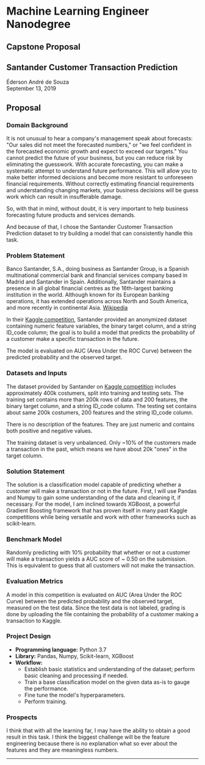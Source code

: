 # Machine Learning Engineer Nanodegree
## Capstone Proposal
## Santander Customer Transaction Prediction
Éderson André de Souza  
September 13, 2019

## Proposal
<!-- _(approx. 2-3 pages)_ -->

### Domain Background
<!-- _(approx. 1-2 paragraphs)_ -->

<!-- In this section, provide brief details on the background information of the domain from which the project is proposed. Historical information relevant to the project should be included. It should be clear how or why a problem in the domain can or should be solved. Related academic research should be appropriately cited in this section, including why that research is relevant. Additionally, a discussion of your personal motivation for investigating a particular problem in the domain is encouraged but not required. -->

It is not unusual to hear a company's management speak about forecasts: "Our sales did not meet the forecasted numbers," or "we feel confident in the forecasted economic growth and expect to exceed our targets." You cannot predict the future of your business, but you can reduce risk by eliminating the guesswork. With accurate forecasting, you can make a systematic attempt to understand future performance. This will allow you to make better informed decisions and become more resistant to unforeseen financial requirements.
Without correctly estimating financial requirements and understanding changing markets, your business decisions will be guess work which can result in insufferable damage.

So, with that in mind, without doubt, it is very important to help business forecasting future products and services demands.

And because of that, I chose the Santander Customer Transaction Prediction dataset to try building a model that can consistently handle this task.

### Problem Statement
<!-- _(approx. 1 paragraph)_

In this section, clearly describe the problem that is to be solved. The problem described should be well defined and should have at least one relevant potential solution. Additionally, describe the problem thoroughly such that it is clear that the problem is quantifiable (the problem can be expressed in mathematical or logical terms) , measurable (the problem can be measured by some metric and clearly observed), and replicable (the problem can be reproduced and occurs more than once). -->

Banco Santander, S.A., doing business as Santander Group, is a Spanish multinational commercial bank and financial services company based in Madrid and Santander in Spain. Additionally, Santander maintains a presence in all global financial centres as the 16th-largest banking institution in the world. Although known for its European banking operations, it has extended operations across North and South America, and more recently in continental Asia. [Wikipedia](https://en.wikipedia.org/wiki/Banco_Santander)

In their [Kaggle competition](https://www.kaggle.com/c/santander-customer-transaction-prediction), Santander provided an anonymized dataset containing numeric feature variables, the binary target column, and a string ID_code column; the goal is to build a model that predicts the probability of a customer make a specific transaction in the future.

The model is evaluated on AUC (Area Under the ROC Curve) between the predicted probability and the observed target.

### Datasets and Inputs
<!-- _(approx. 2-3 paragraphs)_

In this section, the dataset(s) and/or input(s) being considered for the project should be thoroughly described, such as how they relate to the problem and why they should be used. Information such as how the dataset or input is (was) obtained, and the characteristics of the dataset or input, should be included with relevant references and citations as necessary It should be clear how the dataset(s) or input(s) will be used in the project and whether their use is appropriate given the context of the problem. -->

The dataset provided by Santander on [Kaggle competition](https://www.kaggle.com/c/santander-customer-transaction-prediction/data) includes approximately 400k costumers, split into training and testing sets. The training set contains more than 200k rows of data and 200 features, the binary target column, and a string ID_code column. The testing set contains about same 200k costumers, 200 features and the string ID_code column.

There is no description of the features. They are just numeric and contains both positive and negative values. 

The training dataset is very unbalanced. Only ~10% of the customers made a transaction in the past, which means we have about 20k "ones" in the target column.

### Solution Statement
<!-- _(approx. 1 paragraph)_

In this section, clearly describe a solution to the problem. The solution should be applicable to the project domain and appropriate for the dataset(s) or input(s) given. Additionally, describe the solution thoroughly such that it is clear that the solution is quantifiable (the solution can be expressed in mathematical or logical terms) , measurable (the solution can be measured by some metric and clearly observed), and replicable (the solution can be reproduced and occurs more than once). -->

The solution is a classification model capable of predicting whether a customer will make a transaction or not in the future. First, I will use Pandas and Numpy to gain some understanding of the data and cleaning it, if necessary. For the model, I am inclined towards XGBoost, a powerful Gradient Boosting framework that has proven itself in many past Kaggle competitions while being versatile and work with other frameworks such as scikit-learn.

### Benchmark Model
<!-- _(approximately 1-2 paragraphs)_

In this section, provide the details for a benchmark model or result that relates to the domain, problem statement, and intended solution. Ideally, the benchmark model or result contextualizes existing methods or known information in the domain and problem given, which could then be objectively compared to the solution. Describe how the benchmark model or result is measurable (can be measured by some metric and clearly observed) with thorough detail. -->

Randomly predicting with 10% probability that whether or not a customer will make a transaction yields a AUC score of ~ 0.50 on the submission. This is equivalent to guess that all customers will not make the transaction.

### Evaluation Metrics
<!-- _(approx. 1-2 paragraphs)_

In this section, propose at least one evaluation metric that can be used to quantify the performance of both the benchmark model and the solution model. The evaluation metric(s) you propose should be appropriate given the context of the data, the problem statement, and the intended solution. Describe how the evaluation metric(s) are derived and provide an example of their mathematical representations (if applicable). Complex evaluation metrics should be clearly defined and quantifiable (can be expressed in mathematical or logical terms). -->

A model in this competition is evaluated on AUC (Area Under the ROC Curve) between the predicted probability and the observed target, measured on the test data. Since the test data is not labeled, grading is done by uploading the file containing the probability of a customer making a transaction to Kaggle.

### Project Design
<!-- _(approx. 1 page)_

In this final section, summarize a theoretical workflow for approaching a solution given the problem. Provide thorough discussion for what strategies you may consider employing, what analysis of the data might be required before being used, or which algorithms will be considered for your implementation. The workflow and discussion that you provide should align with the qualities of the previous sections. Additionally, you are encouraged to include small visualizations, pseudocode, or diagrams to aid in describing the project design, but it is not required. The discussion should clearly outline your intended workflow of the capstone project. -->

* **Programming language:** Python 3.7
* **Library:** Pandas, Numpy, Scikit-learn, XGBoost
* **Workflow:**
  * Establish basic statistics and understanding of the dataset; perform basic cleaning and processing if needed.
  * Train a base classification model on the given data as-is to gauge the performance.
  * Fine tune the model's hyperparameters.
  * Perform training.

### Prospects

I think that with all the learning far, I may have the ability to obtain a good result in this task. I think the biggest challenge will be the feature engineering because there is no explanation what so ever about the features and they are meaningless numbers. 

-----------

<!-- **Before submitting your proposal, ask yourself. . .**

- Does the proposal you have written follow a well-organized structure similar to that of the project template?
- Is each section (particularly **Solution Statement** and **Project Design**) written in a clear, concise and specific fashion? Are there any ambiguous terms or phrases that need clarification?
- Would the intended audience of your project be able to understand your proposal?
- Have you properly proofread your proposal to assure there are minimal grammatical and spelling mistakes?
- Are all the resources used for this project correctly cited and referenced? -->

